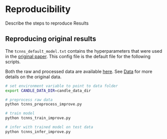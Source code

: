 # Reproducibility

Describe the steps to reproduce
Results

## Reproducing original results

The `tcnns_default_model.txt` contains the hyperparameters that were used in the [original paper](#reference). This config file is the default file for the following scripts.   

Both the raw and processed data are available [here](https://ftp.mcs.anl.gov/pub/candle/public/improve/model_curation_data/tCNNS/). See [Data](READMEs/Data.md) for more details on the original data.  

```sh
# set environment variable to point to data folder
export CANDLE_DATA_DIR=candle_data_dir

# preprocess raw data
python tcnns_preprocess_improve.py

# train model
python tcnns_train_improve.py

# infer with trained model on test data
python tcnns_infer_improve.py
```
